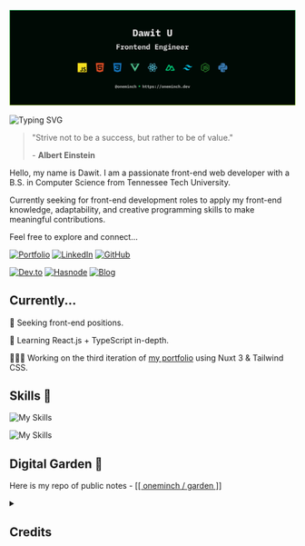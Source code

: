 ![Header Image](/assets/gh-readme-cover-img.svg)

![Typing SVG](https://readme-typing-svg.demolab.com?font=IBM+Plex+Mono&weight=500&size=24&pause=1000&color=22c55e&vCenter=true&width=500&lines=Frontend+Engineer;Web+Developer)

> "Strive not to be a success, but rather to be of value."
>
> \- **Albert Einstein**

Hello, my name is Dawit. I am a passionate front-end web developer with a B.S. in Computer Science from Tennessee Tech University.

Currently seeking for front-end development roles to apply my front-end knowledge, adaptability, and creative programming skills to make meaningful contributions.

Feel free to explore and connect...

[![Portfolio](https://img.shields.io/badge/Portfolio-000000?style=flat&logo=about.me&logoColor=white)](https://oneminch.dev/)
[![LinkedIn](https://img.shields.io/badge/LinkedIn-0077B5?style=flat&logo=linkedin&logoColor=white)](https://linkedin.com/in/oneminch/)
[![GitHub](https://img.shields.io/badge/GitHub-100000?style=flat&logo=github&logoColor=white)](https://github.com/oneminch/)

[![Dev.to](https://img.shields.io/badge/Dev.to-0A0A0A?style=flat&logo=devdotto&logoColor=white)](https://dev.to/oneminch/)
[![Hasnode](https://img.shields.io/badge/Hashnode-2962FF?style=flat&logo=hashnode&logoColor=white)](https://hashnode.com/@oneminch/)
[![Blog](https://img.shields.io/badge/Blog-F88900?style=flat&logo=rss&logoColor=white)](https://oneminch.dev/blog)

## Currently...

💼 Seeking front-end positions.

🧠 Learning React.js + TypeScript in-depth.

👨🏽‍💻 Working on the third iteration of [my portfolio](https://github.com/oneminch/portfolio/) using Nuxt 3 & Tailwind CSS.

## Skills 📐

![My Skills](https://skillicons.dev/icons?i=js,html,css,react,vue,nuxt)

![My Skills](https://skillicons.dev/icons?i=typescript,nodejs,python,flask,postgres)

## Digital Garden 🌱

Here is my repo of public notes - [[[ oneminch / garden ]]](https://github.com/oneminch/garden/)

<details>
  <summary>
    <h2>Credits</h2>
  </summary>
  <p><a href="https://github.com/alexandresanlim/Badges4-README.md-Profile">alexandresanlim/Badges4-README.md-Profile</a></p>
  <p><a href="https://github.com/antonkomarev/github-profile-views-counter">antonkomarev/github-profile-views-counter</a></p>
  <p><a href="https://github.com/anuraghazra/github-readme-stats">anuraghazra/github-readme-stats</a></p>
  <p><a href="https://github.com/DenverCoder1/readme-typing-svg">DenverCoder1/readme-typing-svg</a></p>
  <p><a href="https://github.com/Evavic44/Evavic44">Evavic44/Evavic44</a> (Inspiration)</p>
  <p><a href="https://github.com/simple-icons/simple-icons">simple-icons/simple-icons</a></p>
  <p><a href="https://github.com/tandpfun/skill-icons">tandpfun/skill-icons</a></p>
</details>

